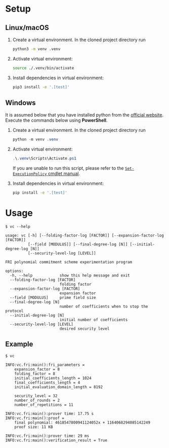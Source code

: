 # Setup

## Linux/macOS

1. Create a virtual environment. In the cloned project directory run

    ```bash
    python3 -m venv .venv
    ```

2. Activate virtual environment:

    ```bash
    source ./.venv/bin/activate
    ```

3. Install dependencies in virtual environment:

    ```bash
    pip3 install -e '.[test]'
    ```

## Windows

It is assumed below that you have installed python from the [official website](https://www.python.org/). Execute the commands below using **PowerShell**.

1. Create a virtual environment. In the cloned project directory run

    ```PowerShell
    python -m venv .venv
    ```

2. Activate virtual environment:

    ```PowerShell
    .\.venv\Scripts\Activate.ps1
    ```

    If you are unable to run this script, please refer to the [`Set-ExecutionPolicy` cmdlet manual](https://learn.microsoft.com/en-us/powershell/module/microsoft.powershell.security/set-executionpolicy?view=powershell-7.5).

3. Install dependencies in virtual environment:

    ```bash
    pip install -e '.[test]'
    ```

# Usage

```
$ vc --help
```

```
usage: vc [-h] [--folding-factor-log [FACTOR]] [--expansion-factor-log [FACTOR]]
          [--field [MODULUS]] [--final-degree-log [N]] [--initial-degree-log [N]]
          [--security-level-log [LEVEL]]

FRI polynomial commitment scheme experimentation program

options:
  -h, --help            show this help message and exit
  --folding-factor-log [FACTOR]
                        folding factor
  --expansion-factor-log [FACTOR]
                        expansion factor
  --field [MODULUS]     prime field size
  --final-degree-log [N]
                        number of coefficients when to stop the protocol
  --initial-degree-log [N]
                        initial number of coefficients
  --security-level-log [LEVEL]
                        desired security level
```

## Example

```
$ vc
```

```
INFO:vc.fri:main():fri_parameters = 
    expansion_factor = 8
    folding_factor = 8
    initial_coefficients_length = 1024
    final_coefficients_length = 4
    initial_evaluation_domain_length = 8192

    security_level = 32
    number_of_rounds = 2
    number_of_repetitions = 11
        
INFO:vc.fri:main():prover time: 17.75 s
INFO:vc.fri:main():proof = 
    final polynomial: 4618547800941124052x + 1164068294085142249
    proof size: 11 KB

INFO:vc.fri:main():prover time: 29 ms
INFO:vc.fri:main():verification_result = True
```
